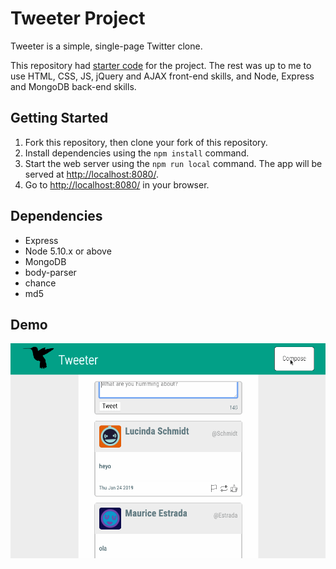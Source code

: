 # Tweeter Project

Tweeter is a simple, single-page Twitter clone.

This repository had [starter code](https://github.com/lighthouse-labs/tweeter) for the project. The rest was up to me to use HTML, CSS, JS, jQuery and AJAX front-end skills, and Node, Express and MongoDB back-end skills.

## Getting Started

1. Fork this repository, then clone your fork of this repository.
2. Install dependencies using the `npm install` command.
3. Start the web server using the `npm run local` command. The app will be served at <http://localhost:8080/>.
4. Go to <http://localhost:8080/> in your browser.

## Dependencies

- Express
- Node 5.10.x or above
- MongoDB
- body-parser
- chance
- md5

## Demo

!["Tweeter Demo"](https://github.com/julia-rom/tweeter/blob/master/tweeter-demo.gif)
